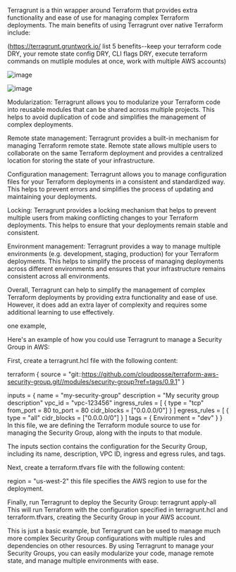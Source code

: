 Terragrunt is a thin wrapper around Terraform that provides extra functionality and ease of use for managing complex Terraform deployments. The main benefits of using Terragrunt over native Terraform include:

(https://terragrunt.gruntwork.io/ list 5 benefits--keep your terraform code DRY, your remote state config DRY, CLI flags DRY, execute terraform commands on mutliple modules at once, work with multiple AWS accounts)

![image](https://user-images.githubusercontent.com/31944577/235179081-f3060edf-35e0-43b7-8481-c44e0654866e.png)

![image](https://user-images.githubusercontent.com/31944577/235183206-46a582de-c0cd-4592-9ee9-ddf88f5568ca.png)



Modularization: Terragrunt allows you to modularize your Terraform code into reusable modules that can be shared across multiple projects. This helps to avoid duplication of code and simplifies the management of complex deployments.

Remote state management: Terragrunt provides a built-in mechanism for managing Terraform remote state. Remote state allows multiple users to collaborate on the same Terraform deployment and provides a centralized location for storing the state of your infrastructure.

Configuration management: Terragrunt allows you to manage configuration files for your Terraform deployments in a consistent and standardized way. This helps to prevent errors and simplifies the process of updating and maintaining your deployments.

Locking: Terragrunt provides a locking mechanism that helps to prevent multiple users from making conflicting changes to your Terraform deployments. This helps to ensure that your deployments remain stable and consistent.

Environment management: Terragrunt provides a way to manage multiple environments (e.g. development, staging, production) for your Terraform deployments. This helps to simplify the process of managing deployments across different environments and ensures that your infrastructure remains consistent across all environments.

Overall, Terragrunt can help to simplify the management of complex Terraform deployments by providing extra functionality and ease of use. However, it does add an extra layer of complexity and requires some additional learning to use effectively.

one example, 

Here's an example of how you could use Terragrunt to manage a Security Group in AWS:

First, create a terragrunt.hcl file with the following content:

terraform {
  source = "git::https://github.com/cloudposse/terraform-aws-security-group.git//modules/security-group?ref=tags/0.9.1"
}

inputs = {
  name        = "my-security-group"
  description = "My security group description"
  vpc_id      = "vpc-123456"
  ingress_rules = [
    {
      type        = "tcp"
      from_port   = 80
      to_port     = 80
      cidr_blocks = ["0.0.0.0/0"]
    }
  ]
  egress_rules = [
    {
      type        = "all"
      cidr_blocks = ["0.0.0.0/0"]
    }
  ]
  tags = {
    Environment = "dev"
  }
}
In this file, we are defining the Terraform module source to use for managing the Security Group, along with the inputs to that module.

The inputs section contains the configuration for the Security Group, including its name, description, VPC ID, ingress and egress rules, and tags.

Next, create a terraform.tfvars file with the following content:

region = "us-west-2"
this file specifies the AWS region to use for the deployment.

Finally, run Terragrunt to deploy the Security Group:
terragrunt apply-all
This will run Terraform with the configuration specified in terragrunt.hcl and terraform.tfvars, creating the Security Group in your AWS account.

This is just a basic example, but Terragrunt can be used to manage much more complex Security Group configurations with multiple rules and dependencies on other resources. By using Terragrunt to manage your Security Groups, you can easily modularize your code, manage remote state, and manage multiple environments with ease.
